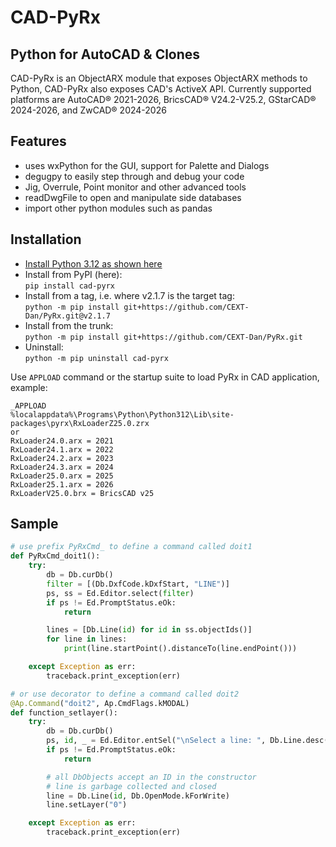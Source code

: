 # CAD-PyRx

## Python for AutoCAD & Clones

CAD-PyRx is an ObjectARX module that exposes ObjectARX methods to Python, CAD-PyRx also exposes CAD's ActiveX API.
Currently supported platforms are AutoCAD® 2021-2026, BricsCAD® V24.2-V25.2, GStarCAD® 2024-2026, and ZwCAD® 2024-2026

## Features

- uses wxPython for the GUI, support for Palette and Dialogs
- degugpy to easily step through and debug your code
- Jig, Overrule, Point monitor and other advanced tools
- readDwgFile to open and manipulate side databases
- import other python modules such as pandas

## Installation

- [Install Python 3.12 as shown here](https://github.com/CEXT-Dan/PyRx/blob/main/README.md#Installation)
- Install from PyPI (here):  
  ``pip install cad-pyrx``
- Install from a tag, i.e. where v2.1.7 is the target tag:  
  ``python -m pip install git+https://github.com/CEXT-Dan/PyRx.git@v2.1.7``
- Install from the trunk:  
  ``python -m pip install git+https://github.com/CEXT-Dan/PyRx.git``
- Uninstall:  
  ``python -m pip uninstall cad-pyrx``

Use ``APPLOAD`` command or the startup suite to load PyRx in CAD application, example:

```raw
_APPLOAD
%localappdata%\Programs\Python\Python312\Lib\site-packages\pyrx\RxLoaderZ25.0.zrx
or
RxLoader24.0.arx = 2021
RxLoader24.1.arx = 2022
RxLoader24.2.arx = 2023
RxLoader24.3.arx = 2024
RxLoader25.0.arx = 2025
RxLoader25.1.arx = 2026
RxLoaderV25.0.brx = BricsCAD v25
```

## Sample

```Python
# use prefix PyRxCmd_ to define a command called doit1
def PyRxCmd_doit1():
    try:
        db = Db.curDb()
        filter = [(Db.DxfCode.kDxfStart, "LINE")]
        ps, ss = Ed.Editor.select(filter)
        if ps != Ed.PromptStatus.eOk:
            return

        lines = [Db.Line(id) for id in ss.objectIds()]
        for line in lines:
            print(line.startPoint().distanceTo(line.endPoint()))

    except Exception as err:
        traceback.print_exception(err)

# or use decorator to define a command called doit2
@Ap.Command("doit2", Ap.CmdFlags.kMODAL)
def function_setlayer():
    try:
        db = Db.curDb()
        ps, id, _ = Ed.Editor.entSel("\nSelect a line: ", Db.Line.desc())
        if ps != Ed.PromptStatus.eOk:
            return

        # all DbObjects accept an ID in the constructor
        # line is garbage collected and closed
        line = Db.Line(id, Db.OpenMode.kForWrite)
        line.setLayer("0")

    except Exception as err:
        traceback.print_exception(err)
```
